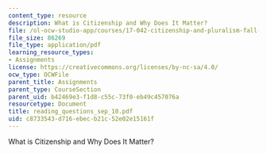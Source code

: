 ```yaml
---
content_type: resource
description: What is Citizenship and Why Does It Matter?
file: /ol-ocw-studio-app/courses/17-042-citizenship-and-pluralism-fall-2003/c8733543d716ebecb21c52e02e15161f_reading_questions_sep_10.pdf
file_size: 86269
file_type: application/pdf
learning_resource_types:
- Assignments
license: https://creativecommons.org/licenses/by-nc-sa/4.0/
ocw_type: OCWFile
parent_title: Assignments
parent_type: CourseSection
parent_uid: b42469e3-f1d8-c55c-73f0-eb49c457076a
resourcetype: Document
title: reading_questions_sep_10.pdf
uid: c8733543-d716-ebec-b21c-52e02e15161f
---
```

What is Citizenship and Why Does It Matter?